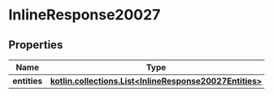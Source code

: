 
# InlineResponse20027

## Properties
Name | Type | Description | Notes
------------ | ------------- | ------------- | -------------
**entities** | [**kotlin.collections.List&lt;InlineResponse20027Entities&gt;**](InlineResponse20027Entities.md) |  |  [optional]




